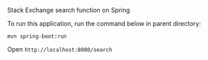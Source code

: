 Stack Exchange search function on Spring

To run this application, run the command below in parent directory:

```mvn spring-boot:run```

Open ```http://localhost:8080/search```

